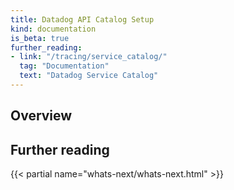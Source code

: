 ```yaml
---
title: Datadog API Catalog Setup
kind: documentation
is_beta: true
further_reading:
- link: "/tracing/service_catalog/"
  tag: "Documentation"
  text: "Datadog Service Catalog"
---
```


## Overview

## Further reading

{{< partial name="whats-next/whats-next.html" >}}

